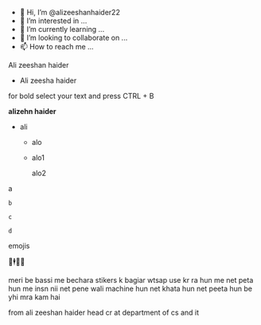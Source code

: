 - 👋 Hi, I’m @alizeeshanhaider22
- 👀 I’m interested in ...
- 🌱 I’m currently learning ...
- 💞️ I’m looking to collaborate on ...
- 📫 How to reach me ...



Ali zeeshan  haider

- Ali zeesha haider

for bold select your text and press CTRL + B

**alizehn haider**

- ali
    - alo
    - alo1
    
        alo2
        
        
a
    
    b
    
    c
    
    d


emojis

🔔🕴️📔📱


meri be bassi
me bechara stikers k bagiar wtsap use kr ra hun
me net peta hun
me insn nii net pene wali machine hun
net khata hun net peeta hun 
be yhi mra kam hai

from
ali zeeshan haider head cr at department of cs and it
<!---
alizeeshanhaider22/alizeeshanhaider22 is a ✨ special ✨ repository because its `README.md` (this file) appears on your GitHub profile.
You can click the Preview link to take a look at your changes.
--->
